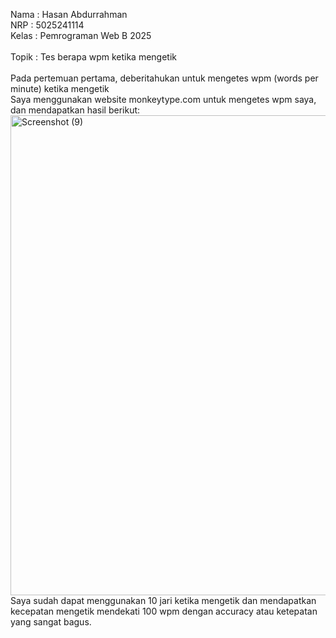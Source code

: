 Nama  : Hasan Abdurrahman\
NRP   : 5025241114\
Kelas : Pemrograman Web B 2025\
\
Topik : Tes berapa wpm ketika mengetik\
\
Pada pertemuan pertama, deberitahukan untuk mengetes wpm (words per minute) ketika mengetik\
Saya menggunakan website monkeytype.com untuk mengetes wpm saya, dan mendapatkan hasil berikut:\
<img width="1366" height="768" alt="Screenshot (9)" src="https://github.com/user-attachments/assets/4bfd735f-9037-415a-be0a-94cc3ad03db7" />
\
Saya sudah dapat menggunakan 10 jari ketika mengetik dan mendapatkan kecepatan mengetik mendekati 100 wpm dengan accuracy atau ketepatan yang sangat bagus.
